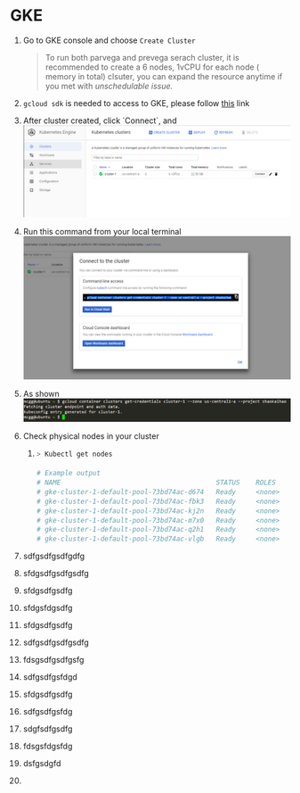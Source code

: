 # GKE

1. Go to GKE console and choose `Create Cluster` 
   > To run both parvega and prevega serach cluster, it is recommended to create a 6 nodes, 1vCPU for each node \( memory in total\) clsuter, you can expand the resource anytime if you met with _unschedulable issue._
2. `gcloud sdk` is needed to access to GKE, please follow [this](https://cloud.google.com/sdk/docs/quickstart-linux) link
3. After cluster created, click \`Connect\`, and 
   ![](/assets/connect1)

4. Run this command from your local terminal
   ![](/assets/connect2.png)
5. As shown
   ![](/assets/connect3.png)
6. Check physical nodes in your cluster
   1. ```bash
      > Kubectl get nodes

      # Example output
      # NAME                                       STATUS    ROLES     AGE       VERSION
      # gke-cluster-1-default-pool-73bd74ac-d674   Ready     <none>    25m       v1.9.7-gke.5
      # gke-cluster-1-default-pool-73bd74ac-fbk3   Ready     <none>    25m       v1.9.7-gke.5
      # gke-cluster-1-default-pool-73bd74ac-kj2n   Ready     <none>    25m       v1.9.7-gke.5
      # gke-cluster-1-default-pool-73bd74ac-m7x0   Ready     <none>    25m       v1.9.7-gke.5
      # gke-cluster-1-default-pool-73bd74ac-q2h1   Ready     <none>    25m       v1.9.7-gke.5
      # gke-cluster-1-default-pool-73bd74ac-vlgb   Ready     <none>    25m       v1.9.7-gke.5
      ```
7. sdfgsdfgsdfgdfg
8. sfdgsdfgsdfgsdfg
9. sfdgsdfgsdfg
10. sfdgsfdgsdfg
11. sfdgsdfgsdfg
12. sdfgsdfgsdfgsdfg
13. fdsgsdfgsdfgsfg
14. sdfgsdfgsfdgd
15. sfdgsdfgsdfg
16. sdfgsdfgsfdg
17. sdgfsdfgsdfg
18. fdsgsfdgsfdg
19. dsfgsdgfd
20. 








